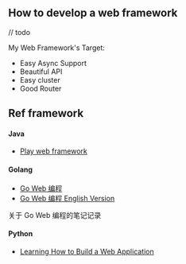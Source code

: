 
## How to develop a web framework

// todo 

My Web Framework's Target:

- Easy Async Support
- Beautiful API
- Easy cluster
- Good Router

## Ref framework

#### Java

- [Play web framework](https://www.playframework.com/)

#### Golang

- [Go Web 编程](https://astaxie.gitbooks.io/build-web-application-with-golang/zh/)
- [Go Web 编程 English Version](https://astaxie.gitbooks.io/build-web-application-with-golang/en/)

关于 Go Web 编程的笔记记录

#### Python

- [Learning How to Build a Web Application](https://medium.com/@rchang/learning-how-to-build-a-web-application-c5499bd15c8f)
